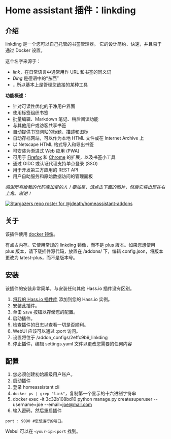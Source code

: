 # Home assistant 插件：linkding

## 介绍
linkding 是一个您可以自己托管的书签管理器。
它的设计简约、快速，并且易于通过 Docker 设置。

这个名字来源于：
- *link*，在日常语言中通常用作 URL 和书签的同义词
- *Ding* 是德语中的“东西”
- …所以基本上是管理您链接的某种工具

**功能概述：**
- 针对可读性优化的干净用户界面
- 使用标签组织书签
- 批量编辑、Markdown 笔记、稍后阅读功能
- 与其他用户或访客共享书签
- 自动提供书签网站的标题、描述和图标
- 自动存档网站，可以作为本地 HTML 文件或在 Internet Archive 上
- 以 Netscape HTML 格式导入和导出书签
- 可安装为渐进式 Web 应用 (PWA)
- 可用于 [Firefox](https://addons.mozilla.org/firefox/addon/linkding-extension/) 和 [Chrome](https://chrome.google.com/webstore/detail/linkding-extension/beakmhbijpdhipnjhnclmhgjlddhidpe) 的扩展，以及书签小工具
- 通过 OIDC 或认证代理支持单点登录 (SSO)
- 用于开发第三方应用的 REST API
- 用户自助服务和原始数据访问的管理面板

_感谢所有给我的代码库加星的人！要加星，请点击下面的图片，然后它将出现在右上角。谢谢！_

[![Stargazers repo roster for @jdeath/homeassistant-addons](https://reporoster.com/stars/jdeath/homeassistant-addons)](https://github.com/jdeath/homeassistant-addons/stargazers)

## 关于

该插件使用 [docker 镜像](https://github.com/sissbruecker/linkding)。

有点占内存。它使用常规的 linkding 镜像，而不是 plus 版本。如果您想使用 plus 版本，请下载插件源代码，放置在 /addons/ 下，编辑 config.json，将版本更改为 latest-plus，而不是版本号。

## 安装

该插件的安装非常简单，与安装任何其他 Hass.io 插件没有区别。

1. [将我的 Hass.io 插件库][repository] 添加到您的 Hass.io 实例。
1. 安装此插件。
1. 单击 `Save` 按钮以存储您的配置。
1. 启动插件。
1. 检查插件的日志以查看一切是否顺利。
1. WebUI 应该可以通过 <your-ip>:port 访问。
1. 设置将位于 /addon_configs/2effc9b9_linkding
1. 停止插件，编辑 settings.yaml 文件以更改您需要的任何内容

## 配置
1. 您必须创建初始超级用户账户。
1. 启动插件
1. 登录 homeassistant cli
1. `docker ps | grep "link"`，复制第一个显示的十六进制字符串
1. docker exec -it 3c32b108bd10 python manage.py createsuperuser --username=joe --email=joe@mail.com
1. 输入密码，然后重启插件
```
port : 9090 #您想运行的端口。
```

Webui 可以在 `<your-ip>:port` 找到。

[repository]: https://github.com/jdeath/homeassistant-addons